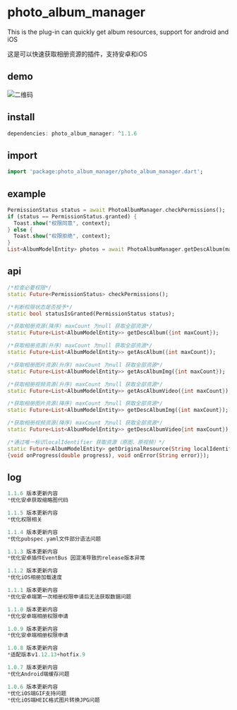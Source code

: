 # photo_album_manager


This is the plug-in can quickly get album resources, support for android and iOS

这是可以快速获取相册资源的插件，支持安卓和iOS

## demo
![二维码](https://www.pgyer.com/app/qrcode/SFcx?sign=&auSign=&code=)

## install
```dart
dependencies: photo_album_manager: ^1.1.6
```

## import
```dart
import 'package:photo_album_manager/photo_album_manager.dart';
```

## example
```dart
PermissionStatus status = await PhotoAlbumManager.checkPermissions();
if (status == PermissionStatus.granted) {
  Toast.show("权限同意", context);
} else {
  Toast.show("权限拒绝", context);
}
List<AlbumModelEntity> photos = await PhotoAlbumManager.getDescAlbum(maxCount: 50);
```

## api
```dart
/*检查必要权限*/
static Future<PermissionStatus> checkPermissions();

/*判断权限状态是否授予*/
static bool statusIsGranted(PermissionStatus status);

/*获取相册资源(降序) maxCount 为null 获取全部资源*/
static Future<List<AlbumModelEntity>> getDescAlbum({int maxCount});

/*获取相册资源(升序) maxCount 为null 获取全部资源*/
static Future<List<AlbumModelEntity>> getAscAlbum({int maxCount});

/*获取相册图片资源(升序) maxCount 为null 获取全部资源*/
static Future<List<AlbumModelEntity>> getAscAlbumImg({int maxCount});

/*获取相册视频资源(升序) maxCount 为null 获取全部资源*/
static Future<List<AlbumModelEntity>> getAscAlbumVideo({int maxCount});

/*获取相册图片资源(降序) maxCount 为null 获取全部资源*/
static Future<List<AlbumModelEntity>> getDescAlbumImg({int maxCount});

/*获取相册视频资源(降序) maxCount 为null 获取全部资源*/
static Future<List<AlbumModelEntity>> getDescAlbumVideo{int maxCount});

/*通过唯一标识localIdentifier 获取资源（原图、原视频）*/
static Future<AlbumModelEntity> getOriginalResource(String localIdentifier,
{void onProgress(double progress), void onError(String error)});
```

## log
```dart
1.1.6 版本更新内容
*优化安卓获取缩略图代码

1.1.5 版本更新内容
*优化权限相关

1.1.4 版本更新内容
*优化pubspec.yaml文件部分语法问题

1.1.3 版本更新内容
*优化安卓插件EventBus 因混淆导致的release版本异常

1.1.2 版本更新内容
*优化iOS相册加载速度

1.1.1 版本更新内容
*优化安卓端第一次相册权限申请后无法获取数据问题

1.1.0 版本更新内容
*优化安卓端相册权限申请

1.0.9 版本更新内容
*优化安卓端相册权限申请

1.0.8 版本更新内容
*适配版本v1.12.13+hotfix.9

1.0.7 版本更新内容
*优化Android端缓存问题

1.0.6 版本更新内容
*优化iOS端GIF支持问题
*优化iOS端HEIC格式图片转换JPG问题
```
